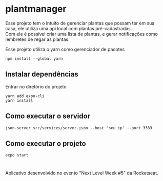# plantmanager
<p>
Esse projeto tem o intuito de gerenciar plantas que possam ter em sua casa, ele utiliza uma api local com plantas pré-cadastradas. </br>  
Com ele é possível criar uma lista de plantas, e gerar notificações como lembretes de regar as plantas.</p>

Esse projeto utiliza o yarn como gerenciador de pacotes </br> 
```console 
npm install --global yarn
```

## Instalar dependências
Entrar no diretório do projeto </br>
```console
yarn add expo-cli
yarn install
```
## Como executar o servidor
```console
json-server src/services/server.json --host 'seu ip' --port 3333
```

## Como executar o projeto
```console
expo start
```

#
Aplicativo desenvolvido no evento "Next Level Week #5" da Rocketseat.
